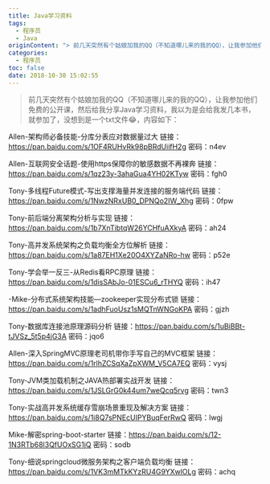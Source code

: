 ```yaml
---
title: Java学习资料
tags:
  - 程序员
  - Java
originContent: "> 前几天突然有个姑娘加我的QQ（不知道哪儿来的我的QQ），让我参加他们免费的公开课，然后给我分享Java学习资料，我以为是会给我发几本书，就参加了，没想到是一个txt文件\U0001F602，内容如下：\n\nAllen-架构师必备技能-分库分表应对数据量过大\n链接：https://pan.baidu.com/s/1OF4RUHvRk98pBRdUiifH2g 密码：n4ev\n\nAllen-互联网安全话题-使用https保障你的敏感数据不再裸奔\n链接：https://pan.baidu.com/s/1qz23y-3ahaGua4YH02KTyw 密码：fgh0\n\nTony-多线程Future模式-写出支撑海量并发连接的服务端代码\n链接：https://pan.baidu.com/s/1NwzNRxUB0_DPNQo2IW_Xhg 密码：0fpw\n\nTony-前后端分离架构分析与实现\n链接：https://pan.baidu.com/s/1b7XnTibtqW26YCHfuAXkyA 密码：ah24\n\nTony-高并发系统架构之负载均衡全方位解析\n链接：https://pan.baidu.com/s/1a87EH1Xe20O4XYZaNRo-hw 密码：p52e\n\nTony-学会举一反三-从Redis看RPC原理\n链接：https://pan.baidu.com/s/1disSAbJo-01ESCu6_rTHYQ 密码：ih47\n\n-Mike-分布式系统架构技能—zookeeper实现分布式锁\n链接：https://pan.baidu.com/s/1adhFuoUsz1sMQTnWNGoKPA 密码：gjzh\n\nTony-数据库连接池原理源码分析\n链接：https://pan.baidu.com/s/1uBiBBt-tJVSz_5t5p4jG3A 密码：jqo6\n\nAllen-深入SpringMVC原理老司机带你手写自己的MVC框架\n链接：https://pan.baidu.com/s/1rlhZCSqXaZpXWM_V5CA7EQ 密码：vysj\n\nTony-JVM类加载机制之JAVA热部署实战开发\n链接：https://pan.baidu.com/s/1JSLGrG0k44um7weQcq5rvg 密码：twn3\n\nTony-实战高并发系统缓存雪崩场景重现及解决方案\n链接：https://pan.baidu.com/s/1i8Q7sPNEcUIPYBuqFerRwQ 密码：lwgj\n\nMike-解密spring-boot-starter\n链接：https://pan.baidu.com/s/12-1N3RTb68l3QfUOxSG1jQ 密码：sodb\n\nTony-细说springcloud微服务架构之客户端负载均衡\n链接：https://pan.baidu.com/s/1VK3mMTkKYzRU4G9YXwlOLg 密码：achq"
categories:
  - 程序员
toc: false
date: 2018-10-30 15:02:55
---
```


> 前几天突然有个姑娘加我的QQ（不知道哪儿来的我的QQ），让我参加他们免费的公开课，然后给我分享Java学习资料，我以为是会给我发几本书，就参加了，没想到是一个txt文件😂，内容如下：

Allen-架构师必备技能-分库分表应对数据量过大
链接：https://pan.baidu.com/s/1OF4RUHvRk98pBRdUiifH2g 密码：n4ev

Allen-互联网安全话题-使用https保障你的敏感数据不再裸奔
链接：https://pan.baidu.com/s/1qz23y-3ahaGua4YH02KTyw 密码：fgh0

Tony-多线程Future模式-写出支撑海量并发连接的服务端代码
链接：https://pan.baidu.com/s/1NwzNRxUB0_DPNQo2IW_Xhg 密码：0fpw

Tony-前后端分离架构分析与实现
链接：https://pan.baidu.com/s/1b7XnTibtqW26YCHfuAXkyA 密码：ah24

Tony-高并发系统架构之负载均衡全方位解析
链接：https://pan.baidu.com/s/1a87EH1Xe20O4XYZaNRo-hw 密码：p52e

Tony-学会举一反三-从Redis看RPC原理
链接：https://pan.baidu.com/s/1disSAbJo-01ESCu6_rTHYQ 密码：ih47

-Mike-分布式系统架构技能—zookeeper实现分布式锁
链接：https://pan.baidu.com/s/1adhFuoUsz1sMQTnWNGoKPA 密码：gjzh

Tony-数据库连接池原理源码分析
链接：https://pan.baidu.com/s/1uBiBBt-tJVSz_5t5p4jG3A 密码：jqo6

Allen-深入SpringMVC原理老司机带你手写自己的MVC框架
链接：https://pan.baidu.com/s/1rlhZCSqXaZpXWM_V5CA7EQ 密码：vysj

Tony-JVM类加载机制之JAVA热部署实战开发
链接：https://pan.baidu.com/s/1JSLGrG0k44um7weQcq5rvg 密码：twn3

Tony-实战高并发系统缓存雪崩场景重现及解决方案
链接：https://pan.baidu.com/s/1i8Q7sPNEcUIPYBuqFerRwQ 密码：lwgj

Mike-解密spring-boot-starter
链接：https://pan.baidu.com/s/12-1N3RTb68l3QfUOxSG1jQ 密码：sodb

Tony-细说springcloud微服务架构之客户端负载均衡
链接：https://pan.baidu.com/s/1VK3mMTkKYzRU4G9YXwlOLg 密码：achq